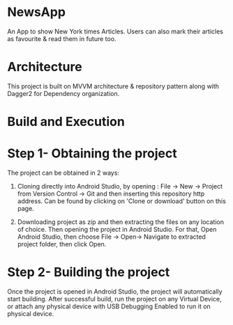 # NewsApp
  An App to show New York times Articles. Users can also mark their articles as favourite & read
  them in future too.

# Architecture
  This project is built on MVVM architecture & repository pattern along with Dagger2 for Dependency
  organization.

# Build and Execution

# Step 1- Obtaining the project

The project can be obtained in 2 ways:
1) Cloning directly into Android Studio, by opening :
File -> New -> Project from Version Control -> Git and then inserting this repository http address.
Can be found by clicking on 'Clone or download' button on this page.

2) Downloading project as zip and then extracting the files on any location of choice.
Then opening the project in Android Studio. For that, Open Android Studio,
then choose File -> Open-> Navigate to extracted project folder, then click Open.

# Step 2- Building the project
Once the project is opened in Android Studio, the project will automatically start building.
After successful build, run the project on any Virtual Device, or attach any physical device with
USB Debugging Enabled to run it on physical device.
